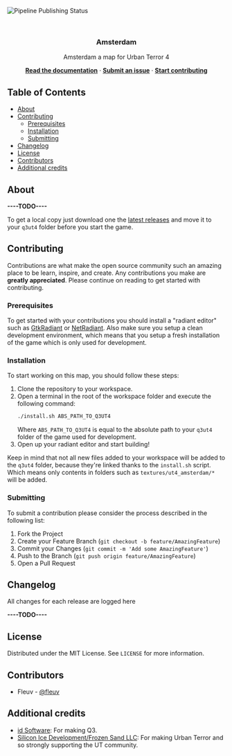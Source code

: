 <!-- badges -->

![Pipeline Publishing Status][badge-publish-status]

<!-- intro -->
<br />
<h3 align="center">Amsterdam</h1>

<p align="center">Amsterdam a map for Urban Terror 4</p>

<p align="center">
    <strong><a href="#about">Read the documentation</a></strong>
    ·
    <strong><a href="//github.com/fleuv/ut4_amsterdam/issues/new">Submit an issue</a></strong>
    ·
    <strong><a href="#contributing">Start contributing</a></strong>
</p>

## Table of Contents

- [About](#about)
- [Contributing](#contributing)
  - [Prerequisites](#prerequisites)
  - [Installation](#installation)
  - [Submitting](#submitting)
- [Changelog](#changelog)
- [License](#license)
- [Contributors](#contributors)
- [Additional credits](#additional-credits)

## About

**----TODO----**

To get a local copy just download one the [latest releases][latest-release] and move it to your `q3ut4` folder before you start the game.

## Contributing

Contributions are what make the open source community such an amazing place to be learn, inspire, and create. Any contributions you make are **greatly appreciated**. Please continue on reading to get started with contributing.

### Prerequisites

To get started with your contributions you should install a "radiant editor" such as [GtkRadiant][gtkradiant] or [NetRadiant][netradiant]. Also make sure you setup a clean development environment, which means that you setup a fresh installation of the game which is only used for development.

### Installation

To start working on this map, you should follow these steps:

1. Clone the repository to your workspace.
2. Open a terminal in the root of the workspace folder and execute the following command:
   ```sh
   ./install.sh ABS_PATH_TO_Q3UT4
   ```
   Where `ABS_PATH_TO_Q3UT4` is equal to the absolute path to your `q3ut4` folder of the game used for development.
3. Open up your radiant editor and start building!

Keep in mind that not all new files added to your workspace will be added to the `q3ut4` folder, because they're linked thanks to the `install.sh` script. Which means only contents in folders such as `textures/ut4_amsterdam/*` will be added.

### Submitting

To submit a contribution please consider the process described in the following list:

1. Fork the Project
2. Create your Feature Branch (`git checkout -b feature/AmazingFeature`)
3. Commit your Changes (`git commit -m 'Add some AmazingFeature'`)
4. Push to the Branch (`git push origin feature/AmazingFeature`)
5. Open a Pull Request

## Changelog

All changes for each release are logged here

**----TODO----**

## License

Distributed under the MIT License. See `LICENSE` for more information.

## Contributors

- Fleuv - [@fleuv](//github.com/Fleuv)

## Additional credits

- [id Software][idsoftware]: For making Q3.
- [Silicon Ice Development/Frozen Sand LLC][frozensand]: For making Urban Terror and so strongly supporting the UT community.

<!-- links & images -->

[latest-release]: //github.com/fleuv/ut4_amsterdam/releases
[gtkradiant]: //icculus.org/gtkradiant
[netradiant]: //github.com/Garux/netradiant-custom
[idsoftware]: //www.idsoftware.com
[frozensand]: //www.frozensand.com
[badge-publish-status]: //github.com/Fleuv/ut4_amsterdam/workflows/Publish%20Release/badge.svg
